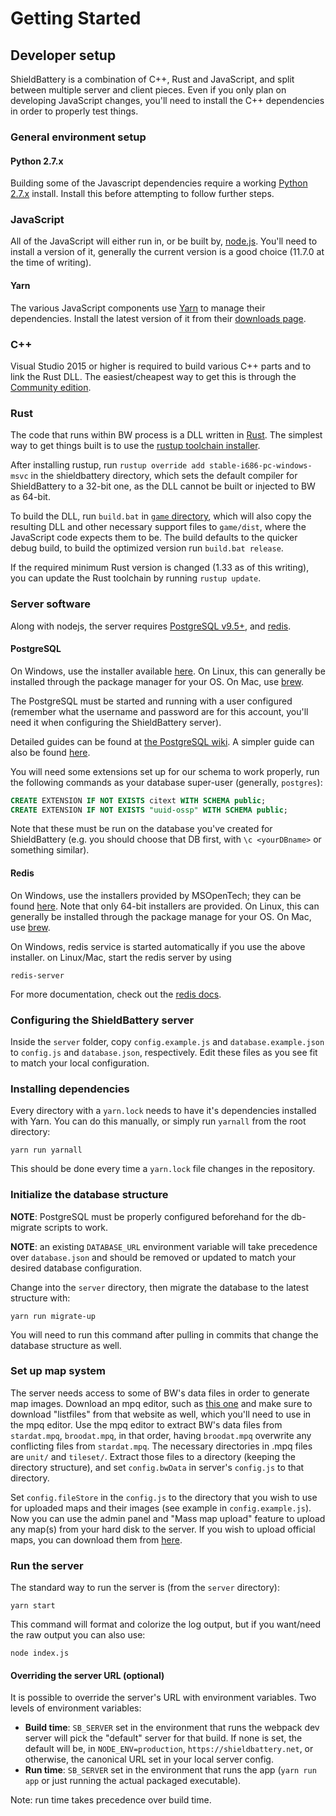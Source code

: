 # Getting Started

## Developer setup

ShieldBattery is a combination of C++, Rust and JavaScript, and split between multiple server and client
pieces. Even if you only plan on developing JavaScript changes, you'll need to install the C++
dependencies in order to properly test things.

### General environment setup

#### Python 2.7.x

Building some of the Javascript dependencies require a working [Python 2.7.x](http://www.python.org/download/) install. Install this before
attempting to follow further steps.

### JavaScript

All of the JavaScript will either run in, or be built by, [node.js](https://nodejs.org). You'll need
to install a version of it, generally the current version is a good choice (11.7.0 at the time of
writing).

#### Yarn

The various JavaScript components use [Yarn](https://yarnpkg.com/) to manage their dependencies.
Install the latest version of it from their [downloads page](https://yarnpkg.com/en/docs/install).

### C++

Visual Studio 2015 or higher is required to build various C++ parts and to link the Rust DLL.
The easiest/cheapest way to get this is through the
[Community edition](https://www.visualstudio.com/en-us/downloads/download-visual-studio-vs.aspx).

### Rust

The code that runs within BW process is a DLL written in [Rust](https://rust-lang.org). The
simplest way to get things built is to use the [rustup toolchain installer](https://rustup.rs).

After installing rustup, run `rustup override add stable-i686-pc-windows-msvc` in the
shieldbattery directory, which sets the default compiler for ShieldBattery to a 32-bit one, as the
DLL cannot be built or injected to BW as 64-bit.

To build the DLL, run `build.bat` in [`game` directory](../game), which will also copy the
resulting DLL and other necessary support files to `game/dist`, where the JavaScript code expects
them to be. The build defaults to the quicker debug build, to build the optimized version run
`build.bat release`.

If the required minimum Rust version is changed (1.33 as of this writing), you can update the Rust
toolchain by running `rustup update`.

### Server software

Along with nodejs, the server requires [PostgreSQL v9.5+](http://postgresql.org), and
[redis](http://redis.io).

#### PostgreSQL

On Windows, use the installer available [here](http://www.postgresql.org/download/windows/). On
Linux, this can generally be installed through the package manager for your OS. On Mac, use
[brew](http://brew.sh).

The PostgreSQL must be started and running with a user configured (remember what the username and
password are for this account, you'll need it when configuring the ShieldBattery server).

Detailed guides can be found at
[the PostgreSQL wiki](https://wiki.postgresql.org/wiki/Detailed_installation_guides). A simpler
guide can also be found
[here](http://www.thegeekstuff.com/2009/04/linux-postgresql-install-and-configure-from-source/).

You will need some extensions set up for our schema to work properly, run the following commands
as your database super-user (generally, `postgres`):

```sql
CREATE EXTENSION IF NOT EXISTS citext WITH SCHEMA public;
CREATE EXTENSION IF NOT EXISTS "uuid-ossp" WITH SCHEMA public;
```

Note that these must be run on the database you've created for ShieldBattery (e.g. you should
choose that DB first, with `\c <yourDBname>` or something similar).

#### Redis

On Windows, use the installers provided by MSOpenTech; they can be found [here](https://github.com/MSOpenTech/redis/releases). Note that only 64-bit installers are provided.
On Linux, this can generally be installed through the package manage for your OS. On Mac, use
[brew](http://brew.sh).

On Windows, redis service is started automatically if you use the above installer. on Linux/Mac, start the
redis server by using

```
redis-server
```

For more documentation, check out the [redis docs](http://redis.io/documentation).

### Configuring the ShieldBattery server

Inside the `server` folder, copy `config.example.js` and `database.example.json` to `config.js` and
`database.json`, respectively. Edit these files as you see fit to match your local configuration.

### Installing dependencies

Every directory with a `yarn.lock` needs to have it's dependencies installed with Yarn. You can do
this manually, or simply run `yarnall` from the root directory:

```
yarn run yarnall
```

This should be done every time a `yarn.lock` file changes in the repository.

### Initialize the database structure

**NOTE**: PostgreSQL must be properly configured beforehand for the db-migrate scripts to work.

**NOTE**: an existing `DATABASE_URL` environment variable will take precedence over `database.json`
and should be removed or updated to match your desired database configuration.

Change into the `server` directory, then migrate the database to the latest structure with:

```
yarn run migrate-up
```

You will need to run this command after pulling in commits that change the database structure as
well.

### Set up map system

The server needs access to some of BW's data files in order to generate map images. Download an mpq editor,
such as [this one](http://www.zezula.net/en/mpq/download.html) and make sure to download "listfiles" from
that website as well, which you'll need to use in the mpq editor. Use the mpq editor to extract BW's data
files from `stardat.mpq`, `broodat.mpq`, in that order, having `broodat.mpq` overwrite any conflicting files
from `stardat.mpq`. The necessary directories in .mpq files are `unit/` and `tileset/`. Extract those files
to a directory (keeping the directory structure), and set `config.bwData` in server's `config.js` to that
directory.

Set `config.fileStore` in the `config.js` to the directory that you wish to use for uploaded maps and their
images (see example in `config.example.js`). Now you can use the admin panel and "Mass map upload" feature to
upload any map(s) from your hard disk to the server. If you wish to upload official maps, you can download
them from [here](https://drive.google.com/file/d/0B76qCUchMgsnb0dla2V2NEdDVTQ/).

### Run the server

The standard way to run the server is (from the `server` directory):

```
yarn start
```

This command will format and colorize the log output, but if you want/need the raw output you can
also use:

```
node index.js
```

#### Overriding the server URL (optional)

It is possible to override the server's URL with environment variables. Two levels of environment variables:
- **Build time**: `SB_SERVER` set in the environment that runs the webpack dev server will pick the
"default" server for that build. If none is set, the default will be, in `NODE_ENV=production`,
`https://shieldbattery.net`, or otherwise, the canonical URL set in your local server config.
- **Run time**: `SB_SERVER` set in the environment that runs the app (`yarn run app` or just running the
actual packaged executable).

Note: run time takes precedence over build time.
